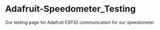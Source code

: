 # Adafruit-Speedometer_Testing
Our testing page for Adafruit ESP32 communication for our speedometer.
